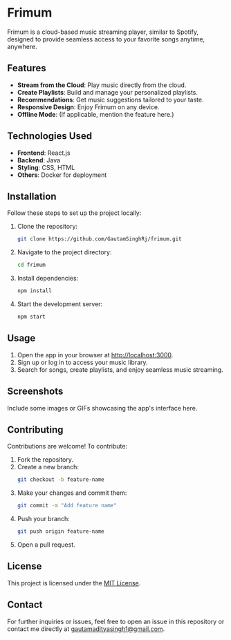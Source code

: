 # Frimum

Frimum is a cloud-based music streaming player, similar to Spotify, designed to provide seamless access to your favorite songs anytime, anywhere.

## Features

- **Stream from the Cloud**: Play music directly from the cloud.
- **Create Playlists**: Build and manage your personalized playlists.
- **Recommendations**: Get music suggestions tailored to your taste.
- **Responsive Design**: Enjoy Frimum on any device.
- **Offline Mode**: (If applicable, mention the feature here.)

## Technologies Used

- **Frontend**: React.js
- **Backend**: Java
- **Styling**: CSS, HTML
- **Others**: Docker for deployment

## Installation

Follow these steps to set up the project locally:

1. Clone the repository:
    ```bash
    git clone https://github.com/GautamSinghRj/frimum.git
    ```
2. Navigate to the project directory:
    ```bash
    cd frimum
    ```
3. Install dependencies:
    ```bash
    npm install
    ```
4. Start the development server:
    ```bash
    npm start
    ```

## Usage

1. Open the app in your browser at [http://localhost:3000](http://localhost:3000).
2. Sign up or log in to access your music library.
3. Search for songs, create playlists, and enjoy seamless music streaming.

## Screenshots

Include some images or GIFs showcasing the app's interface here.

## Contributing

Contributions are welcome! To contribute:

1. Fork the repository.
2. Create a new branch:
    ```bash
    git checkout -b feature-name
    ```
3. Make your changes and commit them:
    ```bash
    git commit -m "Add feature name"
    ```
4. Push your branch:
    ```bash
    git push origin feature-name
    ```
5. Open a pull request.

## License

This project is licensed under the [MIT License](LICENSE).

## Contact

For further inquiries or issues, feel free to open an issue in this repository or contact me directly at [gautamadityasingh1@gmail.com](mailto:gautamadityasingh1@gmail.com).
